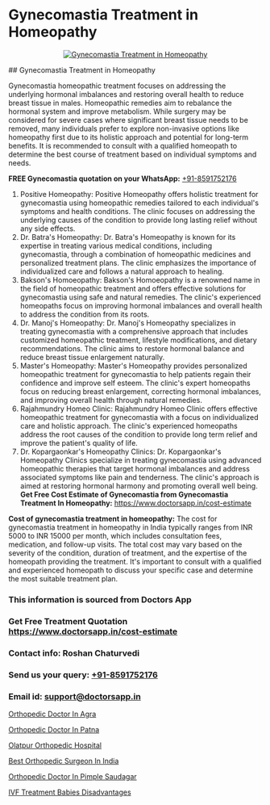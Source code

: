 # Gynecomastia Treatment in Homeopathy

<p align="center">
  <a href="null">
    <img src="null" alt="Gynecomastia Treatment in Homeopathy">
  </a>
</p>
## Gynecomastia Treatment in Homeopathy

Gynecomastia homeopathic treatment focuses on addressing the underlying hormonal imbalances and restoring overall health to reduce breast tissue in males. Homeopathic remedies aim to rebalance the hormonal system and improve metabolism. While surgery may be considered for severe cases where significant breast tissue needs to be removed, many individuals prefer to explore non-invasive options like homeopathy first due to its holistic approach and potential for long-term benefits. It is recommended to consult with a qualified homeopath to determine the best course of treatment based on individual symptoms and needs.

**FREE Gynecomastia quotation on your WhatsApp:**  [+91-8591752176](https://api.whatsapp.com/send?phone=8591752176)

1) Positive Homeopathy: Positive Homeopathy offers holistic treatment for gynecomastia using homeopathic remedies tailored to each individual's symptoms and health conditions. The clinic focuses on addressing the underlying causes of the condition to provide long lasting relief without any side effects.
2) Dr. Batra's Homeopathy: Dr. Batra's Homeopathy is known for its expertise in treating various medical conditions, including gynecomastia, through a combination of homeopathic medicines and personalized treatment plans. The clinic emphasizes the importance of individualized care and follows a natural approach to healing.
3) Bakson's Homoeopathy: Bakson's Homoeopathy is a renowned name in the field of homeopathic treatment and offers effective solutions for gynecomastia using safe and natural remedies. The clinic's experienced homeopaths focus on improving hormonal imbalances and overall health to address the condition from its roots.
4) Dr. Manoj's Homeopathy: Dr. Manoj's Homeopathy specializes in treating gynecomastia with a comprehensive approach that includes customized homeopathic treatment, lifestyle modifications, and dietary recommendations. The clinic aims to restore hormonal balance and reduce breast tissue enlargement naturally.
5) Master's Homeopathy: Master's Homeopathy provides personalized homeopathic treatment for gynecomastia to help patients regain their confidence and improve self esteem. The clinic's expert homeopaths focus on reducing breast enlargement, correcting hormonal imbalances, and improving overall health through natural remedies.
6) Rajahmundry Homeo Clinic: Rajahmundry Homeo Clinic offers effective homeopathic treatment for gynecomastia with a focus on individualized care and holistic approach. The clinic's experienced homeopaths address the root causes of the condition to provide long term relief and improve the patient's quality of life.
7) Dr. Kopargaonkar's Homeopathy Clinics: Dr. Kopargaonkar's Homeopathy Clinics specialize in treating gynecomastia using advanced homeopathic therapies that target hormonal imbalances and address associated symptoms like pain and tenderness. The clinic's approach is aimed at restoring hormonal harmony and promoting overall well being.
**Get Free Cost Estimate of Gynecomastia from Gynecomastia Treatment In Homeopathy:** https://www.doctorsapp.in/cost-estimate

**Cost of gynecomastia treatment in homeopathy:**
The cost for gynecomastia treatment in homeopathy in India typically ranges from INR 5000 to INR 15000 per month, which includes consultation fees, medication, and follow-up visits. The total cost may vary based on the severity of the condition, duration of treatment, and the expertise of the homeopath providing the treatment. It's important to consult with a qualified and experienced homeopath to discuss your specific case and determine the most suitable treatment plan.

### This information is sourced from Doctors App 
### Get Free Treatment Quotation https://www.doctorsapp.in/cost-estimate
### Contact info: Roshan Chaturvedi 
### Send us your query: [+91-8591752176](https://api.whatsapp.com/send?phone=8591752176) 
### Email id: support@doctorsapp.in

[Orthopedic Doctor In Agra](https://www.linkedin.com/pulse/orthopedic-doctor-agra-doctorsapp-chittagong-0xbwe?trackingId=9MYbn3rP%2BfhrM6l2yMeREA%3D%3D&lipi=urn%3Ali%3Apage%3Ad_flagship3_company_admin%3BUjs5mcUZR9ewYOKOFkpg2w%3D%3D)

[Orthopedic Doctor In Patna](https://www.linkedin.com/pulse/orthopedic-doctor-patna-doctorsapp-khulna-y79ce/?lipi=urn%3Ali%3Apage%3Ad_flagship3_publishing_published%3B6s0HL1EnS62Kk1Ppug3b7A%3D%3D)

[Olatpur Orthopedic Hospital](https://medium.com/@manish632504/olatpur-orthopedic-hospital-e57f043c01d2)

[Best Orthopedic Surgeon In India](https://medium.com/@manish632504/best-orthopedic-surgeon-in-india-780cb30f4259)

[Orthopedic Doctor In Pimple Saudagar](https://doctors-apps.github.io/doctorsapp/orthopedic-doctor-in-pimple-saudagar)

[IVF Treatment Babies Disadvantages](https://doctors-apps.github.io/doctorsapp/ivf-treatment-babies-disadvantages)


